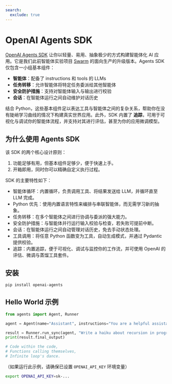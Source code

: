 ```yaml
---
search:
  exclude: true
---
```

# OpenAI Agents SDK

[OpenAI Agents SDK](https://github.com/openai/openai-agents-python) 让你以轻量、易用、抽象极少的方式构建智能体化 AI 应用。它是我们此前智能体实验项目 [Swarm](https://github.com/openai/swarm/tree/main) 的面向生产的升级版本。Agents SDK 仅包含一小组基本组件：

-   **智能体**：配备了 instructions 和 tools 的 LLMs
-   **任务转移**：允许智能体将特定任务委派给其他智能体
-   **安全防护措施**：支持对智能体输入与输出进行校验
-   **会话**：在智能体运行之间自动维护对话历史

结合 Python，这些基本组件足以表达工具与智能体之间的复杂关系，帮助你在没有陡峭学习曲线的情况下构建真实世界应用。此外，SDK 内置了 **追踪**，可用于可视化与调试你的智能体流程，并支持对其进行评估，甚至为你的应用微调模型。

## 为什么使用 Agents SDK

该 SDK 的两个核心设计原则：

1. 功能足够有用，但基本组件足够少，便于快速上手。
2. 开箱即用，同时你可以精确自定义执行过程。

SDK 的主要特性如下：

-   智能体循环：内置循环，负责调用工具、将结果发送给 LLM，并循环直至 LLM 完成。
-   Python 优先：使用内置语言特性来编排与串联智能体，而无需学习新的抽象。
-   任务转移：在多个智能体之间进行协调与委派的强大能力。
-   安全防护措施：与智能体并行运行输入校验与检查，若失败可提前中断。
-   会话：在智能体运行之间自动管理对话历史，免去手动状态处理。
-   工具调用：将任意 Python 函数变为工具，自动生成模式，并通过 Pydantic 提供校验。
-   追踪：内置追踪，便于可视化、调试与监控你的工作流，并可使用 OpenAI 的评估、微调与蒸馏工具套件。

## 安装

```bash
pip install openai-agents
```

## Hello World 示例

```python
from agents import Agent, Runner

agent = Agent(name="Assistant", instructions="You are a helpful assistant")

result = Runner.run_sync(agent, "Write a haiku about recursion in programming.")
print(result.final_output)

# Code within the code,
# Functions calling themselves,
# Infinite loop's dance.
```

（如果运行此示例，请确保已设置 `OPENAI_API_KEY` 环境变量）

```bash
export OPENAI_API_KEY=sk-...
```